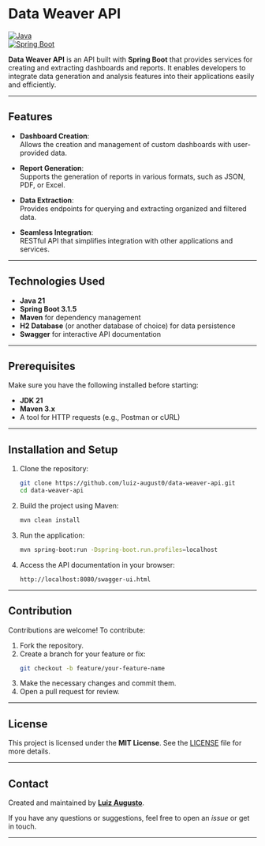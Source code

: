 
# Data Weaver API  

[![Java](https://img.shields.io/badge/Java-21-orange)](https://www.oracle.com/java/technologies/javase-jdk21-downloads.html)  
[![Spring Boot](https://img.shields.io/badge/SpringBoot-3.1.4-brightgreen)](https://spring.io/projects/spring-boot)  

**Data Weaver API** is an API built with **Spring Boot** that provides services for creating and extracting dashboards and reports. It enables developers to integrate data generation and analysis features into their applications easily and efficiently.  

---

## Features  

- **Dashboard Creation**:  
  Allows the creation and management of custom dashboards with user-provided data.  

- **Report Generation**:  
  Supports the generation of reports in various formats, such as JSON, PDF, or Excel.  

- **Data Extraction**:  
  Provides endpoints for querying and extracting organized and filtered data.  

- **Seamless Integration**:  
  RESTful API that simplifies integration with other applications and services.  

---

## Technologies Used  

- **Java 21**  
- **Spring Boot 3.1.5**  
- **Maven** for dependency management  
- **H2 Database** (or another database of choice) for data persistence  
- **Swagger** for interactive API documentation  

---

## Prerequisites  

Make sure you have the following installed before starting:  

- **JDK 21**  
- **Maven 3.x**  
- A tool for HTTP requests (e.g., Postman or cURL)  

---

## Installation and Setup  

1. Clone the repository:  
   ```bash
   git clone https://github.com/luiz-august0/data-weaver-api.git
   cd data-weaver-api
   ```

2. Build the project using Maven:  
   ```bash
   mvn clean install
   ```

3. Run the application:  
   ```bash
   mvn spring-boot:run -Dspring-boot.run.profiles=localhost
   ```

4. Access the API documentation in your browser:  
   ```
   http://localhost:8080/swagger-ui.html
   ```  

---

## Contribution  

Contributions are welcome! To contribute:  

1. Fork the repository.  
2. Create a branch for your feature or fix:  
   ```bash
   git checkout -b feature/your-feature-name
   ```  
3. Make the necessary changes and commit them.  
4. Open a pull request for review.  

---

## License  

This project is licensed under the **MIT License**. See the [LICENSE](./LICENSE) file for more details.  

---

## Contact  

Created and maintained by **[Luiz Augusto](https://github.com/luiz-august0)**.  

If you have any questions or suggestions, feel free to open an *issue* or get in touch.  

---  
